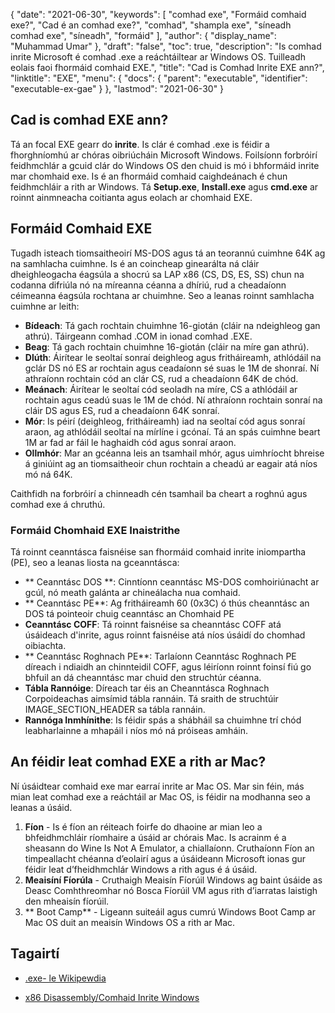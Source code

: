 {
  "date": "2021-06-30",
  "keywords": [
"comhad exe",
"Formáid comhaid exe?",
"Cad é an comhad exe?",
"comhad",
"shampla exe",
"síneadh comhad exe",
"síneadh",
"formáid"
],
  "author": {
    "display_name": "Muhammad Umar"
},
  "draft": "false",
  "toc": true,
  "description": "Is comhad inrite Microsoft é comhad .exe a reáchtáiltear ar Windows OS. Tuilleadh eolais faoi fhormáid comhaid EXE.",
  "title": "Cad is Comhad Inrite EXE ann?",
  "linktitle": "EXE",
  "menu": {
    "docs": {
      "parent": "executable",
      "identifier": "executable-ex-gae"
}
},
  "lastmod": "2021-06-30"
}

## Cad is comhad EXE ann?

Tá an focal EXE gearr do **inrite**. Is clár é comhad .exe is féidir a fhorghníomhú ar chóras oibriúcháin Microsoft Windows. Foilsíonn forbróirí feidhmchlár a gcuid clár do Windows OS den chuid is mó i bhformáid inrite mar chomhaid exe. Is é an fhormáid comhaid caighdeánach é chun feidhmchláir a rith ar Windows. Tá **Setup.exe**, **Install.exe** agus **cmd.exe** ar roinnt ainmneacha coitianta agus eolach ar chomhaid EXE.

## Formáid Comhaid EXE

Tugadh isteach tiomsaitheoirí MS-DOS agus tá an teorannú cuimhne 64K ag na samhlacha cuimhne. Is é an coincheap ginearálta ná cláir dheighleogacha éagsúla a shocrú sa LAP x86 (CS, DS, ES, SS) chun na codanna difriúla nó na míreanna céanna a dhíriú, rud a cheadaíonn céimeanna éagsúla rochtana ar chuimhne. Seo a leanas roinnt samhlacha cuimhne ar leith:

- **Bídeach**: Tá gach rochtain chuimhne 16-giotán (cláir na ndeighleog gan athrú). Táirgeann comhad .COM in ionad comhad .EXE.
- **Beag**: Tá gach rochtain chuimhne 16-giotán (cláir na míre gan athrú).
- **Dlúth**: Áirítear le seoltaí sonraí deighleog agus fritháireamh, athlódáil na gclár DS nó ES ar rochtain agus ceadaíonn sé suas le 1M de shonraí. Ní athraíonn rochtain cód an clár CS, rud a cheadaíonn 64K de chód.
- **Meánach**: Áirítear le seoltaí cód seoladh na míre, CS a athlódáil ar rochtain agus ceadú suas le 1M de chód. Ní athraíonn rochtain sonraí na cláir DS agus ES, rud a cheadaíonn 64K sonraí.
- **Mór**: Is péirí (deighleog, fritháireamh) iad na seoltaí cód agus sonraí araon, ag athlódáil seoltaí na mírlíne i gcónaí. Tá an spás cuimhne beart 1M ar fad ar fáil le haghaidh cód agus sonraí araon.
- **Ollmhór**: Mar an gcéanna leis an tsamhail mhór, agus uimhríocht bhreise á giniúint ag an tiomsaitheoir chun rochtain a cheadú ar eagair atá níos mó ná 64K.

Caithfidh na forbróirí a chinneadh cén tsamhail ba cheart a roghnú agus comhad exe á chruthú.

### Formáid Chomhaid EXE Inaistrithe

Tá roinnt ceanntásca faisnéise san fhormáid comhaid inrite iniompartha (PE), seo a leanas liosta na gceanntásca:

- ** Ceanntásc DOS **: Cinntíonn ceanntásc MS-DOS comhoiriúnacht ar gcúl, nó meath galánta ar chineálacha nua comhaid.
- ** Ceanntásc PE**: Ag fritháireamh 60 (0x3C) ó thús cheanntásc an DOS tá pointeoir chuig ceanntásc an Chomhaid PE
- **Ceanntásc COFF**: Tá roinnt faisnéise sa cheanntásc COFF atá úsáideach d'inrite, agus roinnt faisnéise atá níos úsáidí do chomhad oibiachta.
- ** Ceanntásc Roghnach PE**: Tarlaíonn Ceanntásc Roghnach PE díreach i ndiaidh an chinnteidil COFF, agus léiríonn roinnt foinsí fiú go bhfuil an dá cheanntásc mar chuid den struchtúr céanna.
- **Tábla Rannóige**: Díreach tar éis an Cheanntásca Roghnach Corpoideachas aimsímid tábla rannáin. Tá sraith de struchtúir IMAGE_SECTION_HEADER sa tábla rannáin.
- **Rannóga Inmhínithe**: Is féidir spás a shábháil sa chuimhne trí chód leabharlainne a mhapáil i níos mó ná próiseas amháin.

## An féidir leat comhad EXE a rith ar Mac?

Ní úsáidtear comhaid exe mar earraí inrite ar Mac OS. Mar sin féin, más mian leat comhad exe a reáchtáil ar Mac OS, is féidir na modhanna seo a leanas a úsáid.

 1. **Fíon** - Is é fíon an réiteach foirfe do dhaoine ar mian leo a bhfeidhmchláir ríomhaire a úsáid ar chórais Mac. Is acrainm é a sheasann do Wine Is Not A Emulator, a chiallaíonn. Cruthaíonn Fíon an timpeallacht chéanna d’eolairí agus a úsáideann Microsoft ionas gur féidir leat d’fheidhmchlár Windows a rith agus é á úsáid.
 2. **Meaisíní Fíorúla** - Cruthaigh Meaisín Fíorúil Windows ag baint úsáide as Deasc Comhthreomhar nó Bosca Fíorúil VM agus rith d’iarratas laistigh den mheaisín fíorúil.
 3. ** Boot Camp** - Ligeann suiteáil agus cumrú Windows Boot Camp ar Mac OS duit an meaisín Windows OS a rith ar Mac.

## Tagairtí

* [.exe- le Wikipewdia](https://en.wikipedia.org/wiki/.exe)

* [x86 Disassembly/Comhaid Inrite Windows](https://en.wikibooks.org/wiki/X86_Disassembly/Windows_Executable_Files#MS-DOS_EXE_Files)


